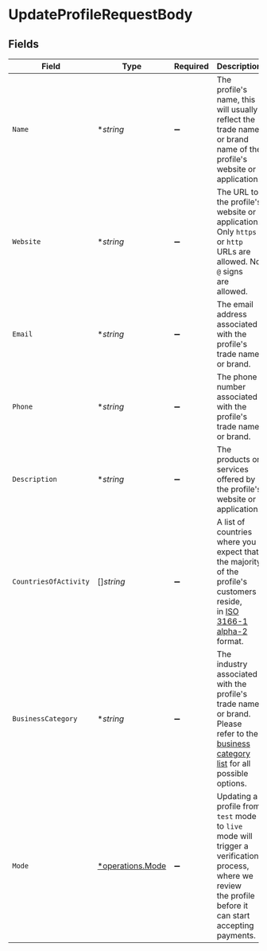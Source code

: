 # UpdateProfileRequestBody


## Fields

| Field                                                                                                                                                                       | Type                                                                                                                                                                        | Required                                                                                                                                                                    | Description                                                                                                                                                                 | Example                                                                                                                                                                     |
| --------------------------------------------------------------------------------------------------------------------------------------------------------------------------- | --------------------------------------------------------------------------------------------------------------------------------------------------------------------------- | --------------------------------------------------------------------------------------------------------------------------------------------------------------------------- | --------------------------------------------------------------------------------------------------------------------------------------------------------------------------- | --------------------------------------------------------------------------------------------------------------------------------------------------------------------------- |
| `Name`                                                                                                                                                                      | **string*                                                                                                                                                                   | :heavy_minus_sign:                                                                                                                                                          | The profile's name, this will usually reflect the trade name or brand name of the profile's website or<br/>application.                                                     | My new website name                                                                                                                                                         |
| `Website`                                                                                                                                                                   | **string*                                                                                                                                                                   | :heavy_minus_sign:                                                                                                                                                          | The URL to the profile's website or application. Only `https` or `http` URLs are allowed. No `@` signs<br/>are allowed.                                                     | https://example.com                                                                                                                                                         |
| `Email`                                                                                                                                                                     | **string*                                                                                                                                                                   | :heavy_minus_sign:                                                                                                                                                          | The email address associated with the profile's trade name or brand.                                                                                                        | test@mollie.com                                                                                                                                                             |
| `Phone`                                                                                                                                                                     | **string*                                                                                                                                                                   | :heavy_minus_sign:                                                                                                                                                          | The phone number associated with the profile's trade name or brand.                                                                                                         | +31208202071                                                                                                                                                                |
| `Description`                                                                                                                                                               | **string*                                                                                                                                                                   | :heavy_minus_sign:                                                                                                                                                          | The products or services offered by the profile's website or application.                                                                                                   | My website description                                                                                                                                                      |
| `CountriesOfActivity`                                                                                                                                                       | []*string*                                                                                                                                                                  | :heavy_minus_sign:                                                                                                                                                          | A list of countries where you expect that the majority of the profile's customers reside,<br/>in [ISO 3166-1 alpha-2](https://en.wikipedia.org/wiki/ISO_3166-1_alpha-2) format. | [<br/>"NL",<br/>"GB"<br/>]                                                                                                                                                  |
| `BusinessCategory`                                                                                                                                                          | **string*                                                                                                                                                                   | :heavy_minus_sign:                                                                                                                                                          | The industry associated with the profile's trade name or brand. Please refer to the<br/>[business category list](common-data-types) for all possible options.               | OTHER_MERCHANDISE                                                                                                                                                           |
| `Mode`                                                                                                                                                                      | [*operations.Mode](../../models/operations/mode.md)                                                                                                                         | :heavy_minus_sign:                                                                                                                                                          | Updating a profile from `test` mode to `live` mode will trigger a verification process, where we review<br/>the profile before it can start accepting payments.             | live                                                                                                                                                                        |